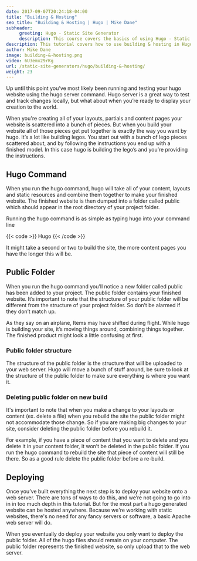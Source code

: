 ```yaml
---
date: 2017-09-07T20:24:18-04:00
title: "Building & Hosting"
seo_title: "Building & Hosting | Hugo | Mike Dane"
subheader:
     greeting: Hugo - Static Site Generator
     description: This course covers the basics of using Hugo - Static Site Generator. Work your way through the articles and we'll teach you everything you need to know to create a professional and scalable website or blog!
description: This tutorial covers how to use building & hosting in Hugo -  Static Site Generator.
author: Mike Dane
image: building-&-hosting.png
video: 6U3emx29rKg
url: /static-site-generators/hugo/building-&-hosting/
weight: 23
---
```


Up until this point you’ve most likely been running and testing your hugo website using the hugo server command. Hugo server is a great way to test and track changes locally, but what about when you’re ready to display your creation to the world.

When you're creating all of your layouts, partials and content pages your website is scattered into a bunch of pieces. But when you build your website all of those pieces get put together is exactly the way you want by hugo. It’s a lot like building legos. You start out with a bunch of lego pieces scattered about, and by following the instructions you end up with a finished model. In this case hugo is building the lego’s and you’re providing the instructions.
## Hugo Command
When you run the hugo command, hugo will take all of your content, layouts and static resources and combine them together to make your finished website. The finished website is then dumped into a folder called public which should appear in the root directory of your project folder.

Running the hugo command is as simple as typing hugo into your command line

{{< code >}}
Hugo
{{< /code >}}

It might take a second or two to build the site, the more content pages you have the longer this will be.
## Public Folder
When you run the hugo command you’ll notice a new folder called public has been added to your project. The public folder contains your finished website. It’s important to note that the structure of your public folder will be different from the structure of your project folder. So don’t be alarmed if they don’t match up.

As they say on an airplane, Items may have shifted during flight. While hugo is building your site, it’s moving things around, combining things together. The finished product might look a little confusing at first.

### Public folder structure
The structure of the public folder is the structure that will be uploaded to your web server. Hugo will move a bunch of stuff around, be sure to look at the structure of the public folder to make sure everything is where you want it.
### Deleting public folder on new build
It's important to note that when you make a change to your layouts or content (ex. delete a file) when you rebuild the site the public folder might not accommodate those change. So if you are making big changes to your site, consider deleting the public folder before you rebuild it.

For example, if you have a piece of content that you want to delete and you delete it in your content folder, it won’t be deleted in the public folder. If you run the hugo command to rebuild the site that piece of content will still be there. So as a good rule delete the public folder before a re-build.
## Deploying
Once you’ve built everything the next step is to deploy your website onto a web server. There are tons of ways to do this, and we’re not going to go into in in too much depth in this tutorial. But for the most part a hugo generated website can be hosted anywhere. Because we're working with static websites, there's no need for any fancy servers or software, a basic Apache web server will do.

When you eventually do deploy your website you only want to deploy the public folder. All of the hugo files should remain on your computer. The public folder represents the finished website, so only upload that to the web server.
